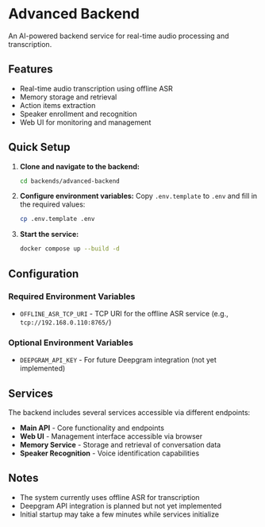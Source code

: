 # Advanced Backend

An AI-powered backend service for real-time audio processing and transcription.

## Features

- Real-time audio transcription using offline ASR
- Memory storage and retrieval
- Action items extraction
- Speaker enrollment and recognition
- Web UI for monitoring and management

## Quick Setup

1. **Clone and navigate to the backend:**
   ```bash
   cd backends/advanced-backend
   ```

2. **Configure environment variables:**
   Copy `.env.template` to `.env` and fill in the required values:
   ```bash
   cp .env.template .env
   ```

3. **Start the service:**
   ```bash
   docker compose up --build -d
   ```

## Configuration

### Required Environment Variables

- `OFFLINE_ASR_TCP_URI` - TCP URI for the offline ASR service (e.g., `tcp://192.168.0.110:8765/`)

### Optional Environment Variables

- `DEEPGRAM_API_KEY` - For future Deepgram integration (not yet implemented)

## Services

The backend includes several services accessible via different endpoints:

- **Main API** - Core functionality and endpoints
- **Web UI** - Management interface accessible via browser
- **Memory Service** - Storage and retrieval of conversation data
- **Speaker Recognition** - Voice identification capabilities

## Notes

- The system currently uses offline ASR for transcription
- Deepgram API integration is planned but not yet implemented
- Initial startup may take a few minutes while services initialize